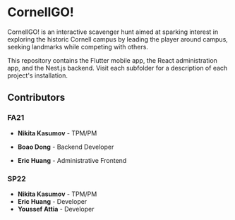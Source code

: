 # CornellGO!

CornellGO! is an interactive scavenger hunt aimed at sparking interest in exploring the historic Cornell campus by leading the player around campus, seeking landmarks while competing with others.

This repository contains the Flutter mobile app, the React administration app, and the Nest.js backend. Visit each subfolder for a description of each project's installation.
## Contributors

### FA21

- **Nikita Kasumov** - TPM/PM

- **Boao Dong** - Backend Developer

- **Eric Huang** - Administrative Frontend

### SP22
- **Nikita Kasumov** - TPM/PM
- **Eric Huang** - Developer
- **Youssef Attia** - Developer


